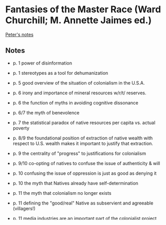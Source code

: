 # Fantasies of the Master Race (Ward Churchill; M. Annette Jaimes ed.)

[Peter's notes](index.html)

## Notes

- p. 1 power of disinformation
- p. 1 stereotypes as a tool for dehumanization
- p. 5 good overview of the situation of colonialism in the U.S.A.
- p. 6 irony and importance of mineral resources w/r/t/ reserves.
- p. 6 the function of myths in avoiding cognitive dissonance
- p. 6/7 the myth of benevolence
- p. 7 the statistical paradox of native resources per capita vs. actual poverty
- p. 8/9 the foundational position of extraction of native wealth with respect to U.S. wealth makes it important to justify that extraction.
- p. 9 the centrality of "progress" to justifications for colonialism
- p. 9/10 co-opting of natives to confuse the issue of authenticity & will
- p. 10 confusing the issue of oppression is just as good as denying it
- p. 10 the myth that Natives already have self-determination
- p. 11 the myth that colonialism no longer exists
- p. 11 defining the "good/real" Native as subservient and agreeable (villagers!)
- p. 11 media industries are an important part of the colonialist project

- p. 17 fiction and fact; colonialist writing
- p. 18 blurring the line between fact and fiction as traditional with respect to Native Americans as the subject matter
- p. 19 myths as fact + fiction together
- p. 19 mythologization is logical when colonialism is considered (myths are "convenient" or "expedient")
- p. 20/21 writings at the time of colonization: original myths.
- p. 21 "simplicity" of Indigenous lifestyles as a myth
- p. 22 four specific stereotypes: the subhuman that is nevertheless dangerous, the godless that must be civilized, the "noble savage," and the inherently/irredeemably evil "criminal."
    * The first and third play out in villagers
    * The first and fourth play out in monsters
    * The second and fourth play out in illagers
- p. 22/23 the (entirely fictitious) victim narrative
- p. 23 victim fictions as "evidence"
- p. 25 the foundations of modern Native stereotypes
- p. 26 literary fabrication of exogenous cultures as a literary "Manifest Destiny"
- p. 26 gap between oral tradition and literate tradition
- p. 26 "historical record" based mostly on one-sided fictions
- p. 28 stereotyping as a tool for dehumanization
- p. 29 dehumanization as a historical requirement of imperial process: the majority must accept the brutality of colonization for it to continue
- p. 29 cites Fanon in Wretched of the Earth about colonialism distorting the past of the colonized
- p. 30 (in citation): two critical distinctions to reconcile Enlightenment humanism with colonization and imperialism: Christian/heathen and civilized/savage.
- p. 30 cultural access to these distinctions on the part of initial English colonizers determined how they related to Native Americans, which illustrates the importance of the determinants of that culture.
- p. 31 there aren't enough shock troops, so less brutal "Mother country" citizens must be convinced, and that's one purpose of such narratives.
- p. 32 a shift to emphasize "inevitability and moral correctness" of colonization
- p. 32 indefinite expansion requires indefinite war, which needs to be provoked and sanctioned by literature (captive narratives)
- p. 33 after the American Revolution, there was a need to construct a patriotic American history, which required more fictionalization of the past.
- p. 33 mythologizing must be continuous to keep Native cultures apart from their histories and national cultures (more citation of Fanon)
- p. 34 during formative period of American literature, the "Indian" was a dominant role because of ongoing colonization, and that role served definite purposes of Euroamerican supremacy.
- p. 35 aesthetic doctrine reserves interpretation/recording of history as the domain of the literate; this developed in parallel with the idea of Manifest Destiny.
    * While Manifest Destiny has fallen out of favor, literary predominance has been accepted as a dominant social norm
- p. 35 important function of literature to stave off national guilt; myth of benevolence was the tool in this case
- p. 36 importance of literature in training Native Americans to self-colonize
    * This explains why literature continues to stereotype the "Indian" a century or more after direct colonial invasion was complete
- p. 37 malice isn't integral to perpetuation of Indigenous stereotypes: fear/guilt/greed are enough.
- p. 37 direct approach no longer needed/possible; an indirect approach replaces it

- p. 43 the displacement of authenticity echoes how Orientalism re-constructs its subject thereby re-possessing it.

...

- p. 253 ideological function of detective fiction
- p. 257/258 values of detective fiction and consequences of those values
- p. 258 Nazi indoctrination of supposed superiority
- p. 259 power, morality, and justice (
- p. 259 quote about killing fleeing troops during Gulf War being similar to a video game.
- p. 264/265 stages of genocide & colonialism; function of valorization/demonization.
- p. 267 native characters as people instead of props
- p. 269/270 the traditional as evil/misguided; witches specifically
- p. 271 "mechanics" of colonialism in Hillerman novels.
- p. 272 erasure of harms of colonization
- p. 273 how stereotypes can be absorbed and regurgitated
- p. 276 the myth that colonization is a past-tense fact being deployed to excuse current actions
- p. 278 the power of subtlety in colonialist propaganda
- p. 279 importance of rationalization to the status quo
